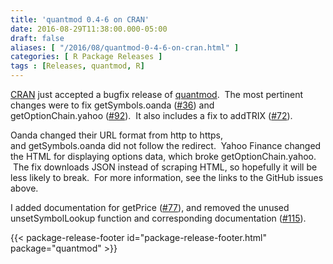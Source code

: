 ```yaml
---
title: 'quantmod 0.4-6 on CRAN'
date: 2016-08-29T11:38:00.000-05:00
draft: false
aliases: [ "/2016/08/quantmod-0-4-6-on-cran.html" ]
categories: [ R Package Releases ]
tags : [Releases, quantmod, R]
---
```


[CRAN](https://cran.r-project.org/) just accepted a bugfix release of [quantmod](http://www.quantmod.com/).  The most pertinent changes were to fix getSymbols.oanda ([#36](https://github.com/joshuaulrich/quantmod/issues/36)) and getOptionChain.yahoo ([#92](https://github.com/joshuaulrich/quantmod/issues/92)).  It also includes a fix to addTRIX ([#72](https://github.com/joshuaulrich/quantmod/issues/72)).  
  
Oanda changed their URL format from http to https, and getSymbols.oanda did not follow the redirect.  Yahoo Finance changed the HTML for displaying options data, which broke getOptionChain.yahoo.  The fix downloads JSON instead of scraping HTML, so hopefully it will be less likely to break.  For more information, see the links to the GitHub issues above.  
  
I added documentation for getPrice ([#77](https://github.com/joshuaulrich/quantmod/issues/77)), and removed the unused unsetSymbolLookup function and corresponding documentation ([#115](https://github.com/joshuaulrich/quantmod/issues/115)).

{{< package-release-footer id="package-release-footer.html" package="quantmod" >}}
